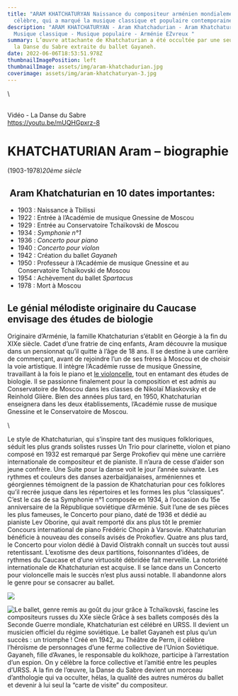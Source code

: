 ```yaml
---
title: "ARAM KHATCHATURYAN Naissance du compositeur arménien mondialement
  célèbre, qui a marqué la musique classique et populaire contemporaine "
description: "ARAM KHATCHATURYAN - Aram Khatchadurian - Aram Khatchaturian -
  Musique classique - Musique populaire - Arménie EZvreux "
summary: L’œuvre attachante de Khatchaturian a été occultée par une seule pièce,
  la Danse du Sabre extraite du ballet Gayaneh.
date: 2022-06-06T18:53:51.978Z
thumbnailImagePosition: left
thumbnailImage: assets/img/aram-khatchadurian.jpg
coverimage: assets/img/aram-khatchaturyan-3.jpg
---
```

<!--StartFragment-->\

\
Vidéo - La Danse du Sabre \
https://youtu.be/mUQHGpxrz-8  

# KHATCHATURIAN Aram – biographie

(1903-1978)*20ème siècle* 

##  Aram Khatchaturian en 10 dates importantes:

* 1903 : Naissance à Tbilissi
* 1922 : Entrée à l’Académie de musique Gnessine de Moscou
* 1929 : Entrée au Conservatoire Tchaïkovski de Moscou
* 1934 : *Symphonie n°1*
* 1936 : *Concerto pour piano*
* 1940 : *Concerto pour violon*
* 1942 : Création du ballet *Gayaneh*
* 1950 : Professeur à l’Académie de musique Gnessine et au Conservatoire Tchaïkovski de Moscou
* 1954 : Achèvement du ballet *Spartacus*
* 1978 : Mort à Moscou

<!--EndFragment-->

## **Le génial mélodiste originaire du Caucase envisage des études de biologie**

Originaire d’Arménie, la famille Khatchaturian s’établit en Géorgie à la fin du XIXe siècle. Cadet d’une fratrie de cinq enfants, Aram découvre la musique dans un pensionnat qu’il quitte à l’âge de 18 ans. Il se destine à une carrière de commerçant, avant de rejoindre l’un de ses frères à Moscou et de choisir la voie artistique. Il intègre l’Académie russe de musique Gnessine, travaillant à la fois le piano et [le violoncelle](https://www.radioclassique.fr/magazine/articles/violon-violoncelle-les-instruments-a-cordes-frottees/), tout en entamant des études de biologie. Il se passionne finalement pour la composition et est admis au Conservatoire de Moscou dans les classes de Nikolaï Miaskovsky et de Reinhold Glière. Bien des années plus tard, en 1950, Khatchaturian enseignera dans les deux établissements, l’Académie russe de musique Gnessine et le Conservatoire de Moscou.

<!--EndFragment-->\
Le style de Khatchaturian, qui s’inspire tant des musiques folkloriques, séduit les plus grands solistes russes Un Trio pour clarinette, violon et piano composé en 1932 est remarqué par Serge Prokofiev qui mène une carrière internationale de compositeur et de pianiste. Il n’aura de cesse d’aider son jeune confrère. Une Suite pour la danse voit le jour l’année suivante. Les rythmes et couleurs des danses azerbaïdjanaises, arméniennes et géorgiennes témoignent de la passion de Khatchaturian pour ces folklores qu’il recrée  jusque dans les répertoires et les formes les plus “classiques”. C’est le cas de sa Symphonie n°1 composée en 1934, à l’occasion du 15e anniversaire de la République soviétique d’Arménie. Suit l’une de ses pièces les plus fameuses, le Concerto pour piano, daté de 1936 et dédié au pianiste Lev Oborine, qui avait remporté dix ans plus tôt le premier Concours international de piano Frédéric Chopin à Varsovie. Khatchaturian bénéficie à nouveau des conseils avisés de Prokofiev. Quatre ans plus tard, le Concerto pour violon dédié à David Oïstrakh connaît un succès tout aussi retentissant. L’exotisme des deux partitions, foisonnantes d’idées, de rythmes du Caucase et d’une virtuosité débridée fait merveille. La notoriété internationale de Khatchaturian est acquise. Il se lance dans un Concerto pour violoncelle mais le succès n’est plus aussi notable. Il abandonne alors le genre pour se consacrer au ballet.

<!--EndFragment-->

![](assets/img/aram-khatchadurian.jpg-2.png)

![Le ballet, genre remis au goût du jour grâce à Tchaïkovski, fascine les compositeurs russes du XXe siècle Grâce à ses ballets composés dès la Seconde Guerre mondiale, Khatchaturian est célébré en URSS. Il devient un musicien officiel du régime soviétique. Le ballet Gayaneh est plus qu’un succès : un triomphe ! Créé en 1942, au Théâtre de Perm, il célèbre l’héroïsme de personnages d’une ferme collective de l’Union Soviétique. Gayaneh, fille d’Avanes, le responsable du kolkhoze, participe à l’arrestation d’un espion. On y célèbre la force collective et l’amitié entre les peuples d’URSS. A la fin de l’œuvre, la Danse du Sabre devient un morceau d’anthologie qui va occulter, hélas, la qualité des autres numéros du ballet et devenir à lui seul la “carte de visite” du compositeur.](assets/img/aram-khatchaturyan-3.jpg)